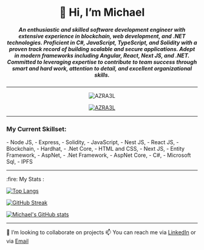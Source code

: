 <h1 align="center">👋 Hi, I’m Michael </h1>
<h5 align="center">An enthusiastic and skilled software development engineer with extensive experience in blockchain, web
development, and .NET technologies. Proficient in C#, JavaScript, TypeScript, and Solidity with a proven
track record of building scalable and secure applications. Adept in modern frameworks including Angular,
React, Next JS, and .NET. Committed to leveraging expertise to contribute to team success through smart
and hard work, attention to detail, and excellent organizational skills.</h5>
<hr>
<p align="center"> <img src="https://komarev.com/ghpvc/?username=m-azra3l&label=Profile%20views&color=0e75b6&style=plastic" alt="AZRA3L" /> </p>

<p align="center"> <a href="https://github.com/ryo-ma/github-profile-trophy"><img src="https://github-profile-trophy.vercel.app/?username=m-azra3l" alt="AZRA3L" /></a> </p>
<hr>
<h3 align="left">My Current Skillset:</h3>
- Node JS, 
- Express, 
- Solidity, 
- JavaScript,
- Nest JS,
- React JS, 
- Blockchain, 
- Hardhat,
- .Net Core, 
- HTML and CSS, 
- Next JS, 
- Entity Framework, 
- AspNet, 
- .Net Framework,
- AspNet Core,
- C#,
- Microsoft Sql,
- IPFS
<hr>
 :fire: My Stats :

[![Top Langs](https://github-readme-stats.vercel.app/api?username=m-azra3l&layout=compact&theme=github_dark&hide_border=false)](https://github.com/anuraghazra/github-readme-stats)

[![GitHub Streak](http://github-readme-streak-stats.herokuapp.com?user=m-azra3l&theme=react&hide_border=false&date_format=M%20j%5B%2C%20Y%5D&stroke=DD2727&ring=49D0DD)](https://git.io/streak-stats)

[![Michael's GitHub stats](https://github-readme-stats.vercel.app/api/top-langs/?username=m-azra3l&layout=compact&langs_count=50&show_icons=true&theme=github_dark&hide_border=false)](https://github.com/anuraghazra/github-readme-stats)
<hr>
 💞️ I’m looking to collaborate on projects
 📫 You can reach me via <a href="https://www.linkedin.com/in/michael-damilare-adesina-4b51a5134/" target="_blank">LinkedIn</a> or via <a href="mailto:gadreelazazel@gmail.com">Email</a>

<!---
m-azra3l/m-azra3l is a ✨ special ✨ repository because its `README.md` (this file) appears on your GitHub profile.
You can click the Preview link to take a look at your changes.
--->
